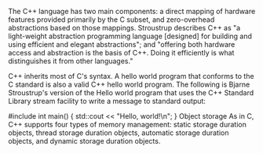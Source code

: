 The C++ language has two main components: a direct mapping of hardware features provided primarily by the C subset, and zero-overhead abstractions based on those mappings. 
Stroustrup describes C++ as "a light-weight abstraction programming language [designed] for building and using efficient and elegant abstractions";
and "offering both hardware access and abstraction is the basis of C++. Doing it efficiently is what distinguishes it from other languages."

C++ inherits most of C's syntax. A hello world program that conforms to the C standard is also a valid C++ hello world program. 
The following is Bjarne Stroustrup's version of the Hello world program that uses the C++ Standard Library stream facility to write a message to standard output:

#include <iostream>
int main()
{
    std::cout << "Hello, world!\n";
}
Object storage
As in C, C++ supports four types of memory management: static storage duration objects, thread storage duration objects, automatic storage duration objects, and dynamic storage duration objects.
